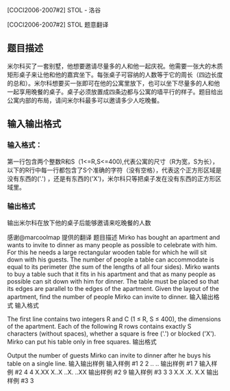 



[COCI2006-2007#2] STOL - 洛谷














[COCI2006-2007#2] STOL
题意翻译
## 题目描述
米尔科买了一套别墅，他想要邀请尽量多的人和他一起庆祝。他需要一张大的木质矩形桌子来让他和他的嘉宾坐下。每张桌子可容纳的人数等于它的周长（四边长度的总和）。米尔科想要买一张即可在他的公寓里放下，也可以坐下尽量多的人和他一起享用晚餐的桌子。桌子必须放置成四条边都与公寓的墙平行的样子。题目给出公寓内部的布局，请问米尔科最多可以邀请多少人吃晚餐。
## 输入输出格式
### 输入格式：
第一行包含两个整数R和S（1<=R,S<=400),代表公寓的尺寸（R为宽，S为长），以下的R行中每一行都包含了S个准确的字符（没有空格），代表这个正方形区域是没有东西的('.') ，还是有东西的('X')，米尔科只等把桌子发在没有东西的正方形区域里。
### 输出格式
输出米尔科在放下他的桌子后能够邀请来吃晚餐的人数

感谢@marcoolmap 提供的翻译
题目描述
Mirko has bought an apartment and wants to invite to dinner as many people as possible to celebrate with him. For this he needs a large rectangular wooden table for which he will sit down with his guests. The number of people a table can accommodate is equal to its perimeter (the sum of the lengths of all four sides). Mirko wants to buy a table such that it fits in his apartment and that as many people as possible can sit down with him for dinner. The table must be placed so that its edges are parallel to the edges of the apartment.
Given the layout of the apartment, find the number of people Mirko can invite to dinner.
输入输出格式
输入格式

The first line contains two integers R and C (1 ≤ R, S ≤ 400), the dimensions of the apartment.
Each of the following R rows contains exactly S characters (without spaces), whether a square is free ('.') or blocked ('X').
Mirko can put his table only in free squares.
输出格式

Output the number of guests Mirko can invite to dinner after he buys his table on a single line.
输入输出样例
输入样例 #1
2 2
..
..
输出样例 #1
7
输入样例 #2
4 4
X.XX
X..X
..X.
..XX
输出样例 #2
9
输入样例 #3
3 3
X.X
.X.
X.X
输出样例 #3
3






